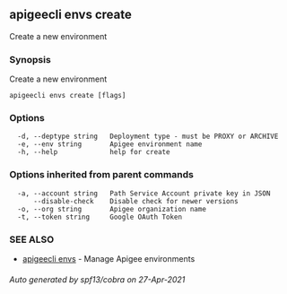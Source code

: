 ## apigeecli envs create

Create a new environment

### Synopsis

Create a new environment

```
apigeecli envs create [flags]
```

### Options

```
  -d, --deptype string   Deployment type - must be PROXY or ARCHIVE
  -e, --env string       Apigee environment name
  -h, --help             help for create
```

### Options inherited from parent commands

```
  -a, --account string   Path Service Account private key in JSON
      --disable-check    Disable check for newer versions
  -o, --org string       Apigee organization name
  -t, --token string     Google OAuth Token
```

### SEE ALSO

* [apigeecli envs](apigeecli_envs.md)	 - Manage Apigee environments

###### Auto generated by spf13/cobra on 27-Apr-2021
